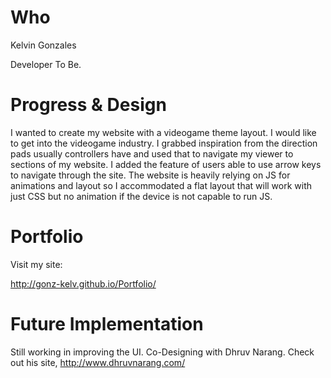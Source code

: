 # Who

Kelvin Gonzales 

Developer To Be.

# Progress & Design

I wanted to create my website with a videogame theme layout. I would like to get into the videogame industry. I grabbed inspiration from the direction pads usually controllers have and used that to navigate my viewer to sections of my website. I added the feature of users able to use arrow keys to navigate through the site. The website is heavily relying on JS for animations and layout so I accommodated a flat layout that will work with just CSS but no animation if the device is not capable to run JS. 

# Portfolio

Visit my site:

http://gonz-kelv.github.io/Portfolio/ 

# Future Implementation

Still working in improving the UI. Co-Designing with Dhruv Narang. Check out his site, http://www.dhruvnarang.com/
